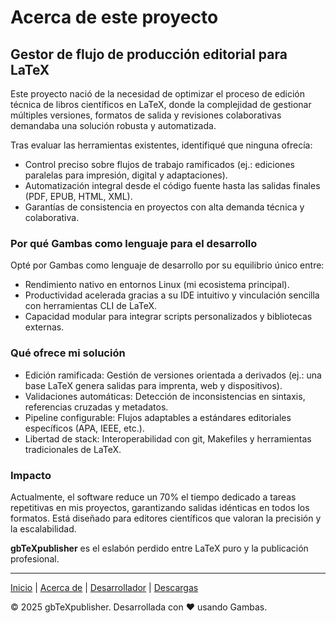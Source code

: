 # Acerca de este proyecto

## Gestor de flujo de producción editorial para LaTeX

Este proyecto nació de la necesidad de optimizar el proceso de edición técnica de libros científicos en LaTeX, donde la complejidad de gestionar múltiples versiones, formatos de salida y revisiones colaborativas demandaba una solución robusta y automatizada.

Tras evaluar las herramientas existentes, identifiqué que ninguna ofrecía:

- Control preciso sobre flujos de trabajo ramificados (ej.: ediciones paralelas para impresión, digital y adaptaciones).
- Automatización integral desde el código fuente hasta las salidas finales (PDF, EPUB, HTML, XML).
- Garantías de consistencia en proyectos con alta demanda técnica y colaborativa.


### Por qué Gambas como lenguaje para el desarrollo

Opté por Gambas como lenguaje de desarrollo por su equilibrio único entre:

- Rendimiento nativo en entornos Linux (mi ecosistema principal).
- Productividad acelerada gracias a su IDE intuitivo y vinculación sencilla con herramientas CLI de LaTeX.
- Capacidad modular para integrar scripts personalizados y bibliotecas externas.

### Qué ofrece mi solución

- Edición ramificada: Gestión de versiones orientada a derivados (ej.: una base LaTeX genera salidas para imprenta, web y dispositivos).
- Validaciones automáticas: Detección de inconsistencias en sintaxis, referencias cruzadas y metadatos.
- Pipeline configurable: Flujos adaptables a estándares editoriales específicos (APA, IEEE, etc.).
- Libertad de stack: Interoperabilidad con git, Makefiles y herramientas tradicionales de LaTeX.

### Impacto

Actualmente, el software reduce un 70% el tiempo dedicado a tareas repetitivas en mis proyectos, garantizando salidas idénticas en todos los formatos. Está diseñado para editores científicos que valoran la precisión y la escalabilidad.

**gbTeXpublisher** es el eslabón perdido entre LaTeX puro y la publicación profesional.

---

[Inicio](index.md) | [Acerca de](about.md) | [Desarrollador](cv.md) | [Descargas](downloads.md)

&copy; 2025 gbTeXpublisher. Desarrollada con ❤️ usando Gambas.